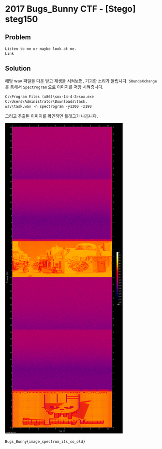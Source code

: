 # 2017 Bugs_Bunny CTF - [Stego] steg150
## Problem
```
Listen to me or maybe look at me.
Link
```

## Solution
해당 wav 파일을 다운 받고 재생을 시켜보면, 기괴한 소리가 들립니다. `SOundeXchange` 를 통해서
`Spectrogram` 으로 이미지를 저장 시켜줍니다.

```
C:\Program Files (x86)\sox-14-4-2>sox.exe C:\Users\Administrator\Downloads\task.
wav\task.wav -n spectrogram -y1200 -z180
```

그리고 추출된 이미지를 확인하면 플래그가 나옵니다.


![스펙트로그램 사진](spectrogram.png)


`Bugs_Bunny{image_spectrum_its_so_old}`
